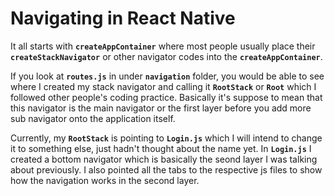 # Navigating in React Native
It all starts with <b>`createAppContainer`</b> where most people usually place their <b>`createStackNavigator`</b> or other navigator codes into the <b>`createAppContainer`</b>.

If you look at <b>`routes.js`</b> in under <b>`navigation`</b> folder, you would be able to see where I created my stack navigator and calling it <b>`RootStack`</b> or <b>`Root`</b> which I followed other people's coding practice. Basically it's suppose to mean that this navigator is the main navigator or the first layer before you add more sub navigator onto the application itself.

Currently, my <b>`RootStack`</b> is pointing to <b>`Login.js`</b> which I will intend to change it to something else, just hadn't thought about the name yet. In <b>`Login.js`</b> I created a bottom navigator which is basically the seond layer I was talking about previously. I also pointed all the tabs to the respective js files to show how the navigation works in the second layer.

